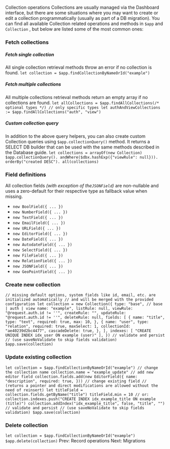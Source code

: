 Collection operations
Collections are usually managed via the Dashboard interface, but there are some situations where you may want to create or edit a collection programmatically (usually as part of a DB migration). You can find all available Collection related operations and methods in `$app` and `Collection` , but below are listed some of the most common ones:
###  Fetch collections 
#####  Fetch single collection 
All single collection retrieval methods throw an error if no collection is found.
`let collection = $app.findCollectionByNameOrId("example")`
#####  Fetch multiple collections 
All multiple collections retrieval methods return an empty array if no collections are found.
`let allCollections = $app.findAllCollections(/* optional types */) // only specific types let authAndViewCollections := $app.findAllCollections("auth", "view")`
#####  Custom collection query 
In addition to the above query helpers, you can also create custom Collection queries using `$app.collectionQuery()` method. It returns a SELECT DB builder that can be used with the same methods described in the Database guide.
`let collections = arrayOf(new Collection) $app.collectionQuery(). andWhere($dbx.hashExp({"viewRule": null})). orderBy("created DESC"). all(collections)`
###  Field definitions 
All collection fields _(with exception of the`JSONField`)_ are non-nullable and uses a zero-default for their respective type as fallback value when missing.
  * `new BoolField({ ... })`
  * `new NumberField({ ... })`
  * `new TextField({ ... })`
  * `new EmailField({ ... })`
  * `new URLField({ ... })`
  * `new EditorField({ ... })`
  * `new DateField({ ... })`
  * `new AutodateField({ ... })`
  * `new SelectField({ ... })`
  * `new FileField({ ... })`
  * `new RelationField({ ... })`
  * `new JSONField({ ... })`
  * `new GeoPointField({ ... })`


###  Create new collection 
`// missing default options, system fields like id, email, etc. are initialized automatically // and will be merged with the provided configuration let collection = new Collection({ type: "base", // base | auth | view name: "example", listRule: null, viewRule: "@request.auth.id != ''", createRule: "", updateRule: "@request.auth.id != ''", deleteRule: null, fields: [ { name: "title", type: "text", required: true, max: 10, }, { name: "user", type: "relation", required: true, maxSelect: 1, collectionId: "ae40239d2bc4477", cascadeDelete: true, }, ], indexes: [ "CREATE UNIQUE INDEX idx_user ON example (user)" ], }) // validate and persist // (use saveNoValidate to skip fields validation) $app.save(collection)`
###  Update existing collection 
`let collection = $app.findCollectionByNameOrId("example") // change the collection name collection.name = "example_update" // add new editor field collection.fields.add(new EditorField({ name: "description", required: true, })) // change existing field // (returns a pointer and direct modifications are allowed without the need of reinsert) let titleField = collection.fields.getByName("title") titleField.min = 10 // or: collection.indexes.push("CREATE INDEX idx_example_title ON example (title)") collection.addIndex("idx_example_title", false, "title", "") // validate and persist // (use saveNoValidate to skip fields validation) $app.save(collection)`
###  Delete collection 
`let collection = $app.findCollectionByNameOrId("example") $app.delete(collection)`
Prev: Record operations Next: Migrations
